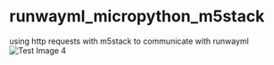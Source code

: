 # runwayml_micropython_m5stack
using http requests with m5stack to communicate with runwayml
![Test Image 4](https://github.com/tograh/testrepository/3DTest.png)
